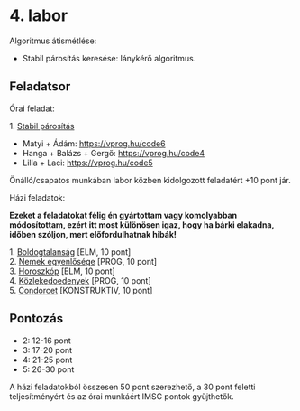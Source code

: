 # 4\. labor

Algoritmus átismétlése:

- Stabil párosítás keresése: lánykérő algoritmus.

## Feladatsor

Órai feladat:

1\. [Stabil párosítás](./ora1-stabil//)

- Matyi + Ádám: https://vprog.hu/code6
- Hanga + Balázs + Gergő: https://vprog.hu/code4
- Lilla + Laci: https://vprog.hu/code5

Önálló/csapatos munkában labor közben kidolgozott feladatért +10 pont jár.

Házi feladatok:

**Ezeket a feladatokat félig én gyártottam vagy komolyabban módosítottam, ezért itt most
különösen igaz, hogy ha bárki elakadna, időben szóljon, mert előfordulhatnak hibák!** 

1\. [Boldogtalanság](./hf1-boldogtalansag/) [ELM, 10 pont]  
2\. [Nemek egyenlősége](./hf2-nemek-egyenlosege/) [PROG, 10 pont]  
3\. [Horoszkóp](./hf3-horoszkop/) [ELM, 10 pont]  
4\. [Közlekedoedenyek](./hf4-kozlekedoedenyek/) [PROG, 10 pont]  
5\. [Condorcet](./hf5-condorcet/) [KONSTRUKTIV, 10 pont]  

## Pontozás

- 2: 12-16 pont
- 3: 17-20 pont
- 4: 21-25 pont
- 5: 26-30 pont

A házi feladatokból összesen 50 pont szerezhető, a 30 pont feletti teljesítményért és az órai munkáért IMSC pontok gyűjthetők.
